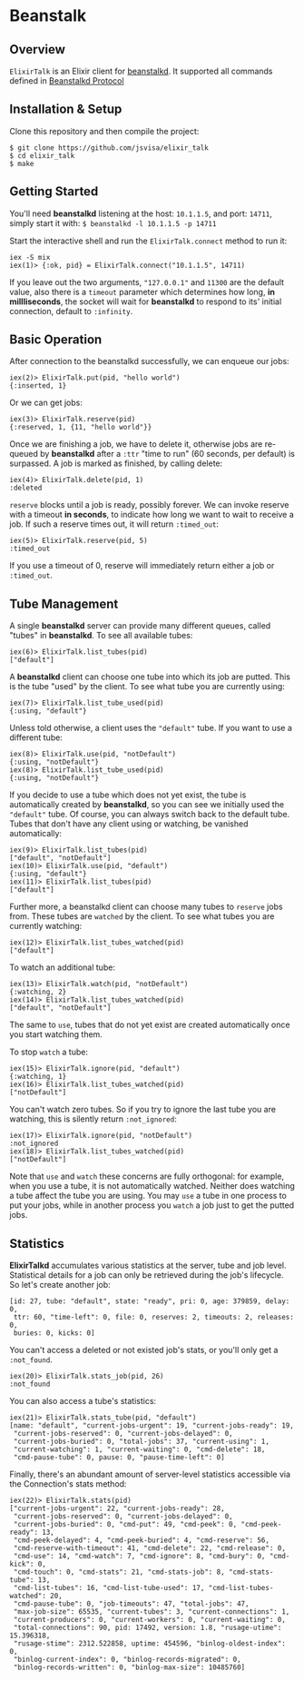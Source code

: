 # Beanstalk

## Overview
`ElixirTalk` is an Elixir client for [beanstalkd](http://kr.github.com/beanstalkd/).
It supported all commands defined in [Beanstalkd Protocol](https://raw.github.com/kr/beanstalkd/master/doc/protocol.txt)

## Installation & Setup
Clone this repository and then compile the project:

    $ git clone https://github.com/jsvisa/elixir_talk
    $ cd elixir_talk
    $ make

## Getting Started
You'll need **beanstalkd** listening at the host: `10.1.1.5`, and port: `14711`, simply start it with:
`$ beanstalkd -l 10.1.1.5 -p 14711`

Start the interactive shell and run the `ElixirTalk.connect` method to run it:

    iex -S mix
    iex(1)> {:ok, pid} = ElixirTalk.connect("10.1.1.5", 14711)
If you leave out the two arguments, `"127.0.0.1"` and `11300` are the default value, also there is a `timeout` parameter
which determines how long, **in millliseconds**, the socket will wait for **beanstalkd** to respond to its' initial
connection, default to `:infinity`.

## Basic Operation
After connection to the beanstalkd successfully, we can enqueue our jobs:

    iex(2)> ElixirTalk.put(pid, "hello world")
    {:inserted, 1}

Or we can get jobs:

    iex(3)> ElixirTalk.reserve(pid)
    {:reserved, 1, {11, "hello world"}}

Once we are finishing a job, we have to delete it, otherwise jobs are re-queued by **beanstalkd**
after a `:ttr` "time to run" (60 seconds, per default) is surpassed. A job is marked as finished, by calling delete:

    iex(4)> ElixirTalk.delete(pid, 1)
    :deleted

`reserve` blocks until a job is ready, possibly forever. We can invoke reserve with a timeout **in seconds**,
to indicate how long we want to wait to receive a job. If such a reserve times out, it will return `:timed_out`:

    iex(5)> ElixirTalk.reserve(pid, 5)
    :timed_out

If you use a timeout of 0, reserve will immediately return either a job or `:timed_out`.

## Tube Management

A single **beanstalkd** server can provide many different queues, called "tubes" in **beanstalkd**.
To see all available tubes:

    iex(6)> ElixirTalk.list_tubes(pid)
    ["default"]

A **beanstalkd** client can choose one tube into which its job are putted. This is the tube "used" by the client.
To see what tube you are currently using:

    iex(7)> ElixirTalk.list_tube_used(pid)
    {:using, "default"}

Unless told otherwise, a client uses the `"default"` tube. If you want to use a different tube:

    iex(8)> ElixirTalk.use(pid, "notDefault")
    {:using, "notDefault"}
    iex(8)> ElixirTalk.list_tube_used(pid)
    {:using, "notDefault"}

If you decide to use a tube which does not yet exist, the tube is automatically created by **beanstalkd**, so you can see
we initially used the `"default"` tube. Of course, you can always switch back to the default tube.
Tubes that don't have any client using or watching, be vanished automatically:

    iex(9)> ElixirTalk.list_tubes(pid)
    ["default", "notDefault"]
    iex(10)> ElixirTalk.use(pid, "default")
    {:using, "default"}
    iex(11)> ElixirTalk.list_tubes(pid)
    ["default"]

Further more, a beanstalkd client can choose many tubes to `reserve` jobs from. These tubes are `watched` by the client.
To see what tubes you are currently watching:

    iex(12)> ElixirTalk.list_tubes_watched(pid)
    ["default"]

To watch an additional tube:

    iex(13)> ElixirTalk.watch(pid, "notDefault")
    {:watching, 2}
    iex(14)> ElixirTalk.list_tubes_watched(pid)
    ["default", "notDefault"]

The same to `use`, tubes that do not yet exist are created automatically once you start watching them.

To stop `watch` a tube:

    iex(15)> ElixirTalk.ignore(pid, "default")
    {:watching, 1}
    iex(16)> ElixirTalk.list_tubes_watched(pid)
    ["notDefault"]

You can't watch zero tubes. So if you try to ignore the last tube you are watching, this is silently return `:not_ignored`:

    iex(17)> ElixirTalk.ignore(pid, "notDefault")
    :not_ignored
    iex(18)> ElixirTalk.list_tubes_watched(pid)
    ["notDefault"]

Note that `use` and `watch` these concerns are fully orthogonal: for example, when you use a tube, it is not
automatically watched. Neither does watching a tube affect the tube you are using. You may `use` a tube in one process
to put your jobs, while in another process you `watch` a job just to get the putted jobs.

## Statistics

**ElixirTalkd** accumulates various statistics at the server, tube and job level. Statistical details for a job can only be retrieved during the job's lifecycle. So let's create another job:

    [id: 27, tube: "default", state: "ready", pri: 0, age: 379859, delay: 0,
     ttr: 60, "time-left": 0, file: 0, reserves: 2, timeouts: 2, releases: 0,
     buries: 0, kicks: 0]

You can't access a deleted or not existed job's stats, or you'll only get a `:not_found`.

    iex(20)> ElixirTalk.stats_job(pid, 26)
    :not_found

You can also access a tube's statistics:

    iex(21)> ElixirTalk.stats_tube(pid, "default")
    [name: "default", "current-jobs-urgent": 19, "current-jobs-ready": 19,
     "current-jobs-reserved": 0, "current-jobs-delayed": 0,
     "current-jobs-buried": 0, "total-jobs": 37, "current-using": 1,
     "current-watching": 1, "current-waiting": 0, "cmd-delete": 18,
     "cmd-pause-tube": 0, pause: 0, "pause-time-left": 0]

Finally, there's an abundant amount of server-level statistics accessible via the Connection's stats method:

    iex(22)> ElixirTalk.stats(pid)
    ["current-jobs-urgent": 22, "current-jobs-ready": 28,
     "current-jobs-reserved": 0, "current-jobs-delayed": 0,
     "current-jobs-buried": 0, "cmd-put": 49, "cmd-peek": 0, "cmd-peek-ready": 13,
     "cmd-peek-delayed": 4, "cmd-peek-buried": 4, "cmd-reserve": 56,
     "cmd-reserve-with-timeout": 41, "cmd-delete": 22, "cmd-release": 0,
     "cmd-use": 14, "cmd-watch": 7, "cmd-ignore": 8, "cmd-bury": 0, "cmd-kick": 0,
     "cmd-touch": 0, "cmd-stats": 21, "cmd-stats-job": 8, "cmd-stats-tube": 13,
     "cmd-list-tubes": 16, "cmd-list-tube-used": 17, "cmd-list-tubes-watched": 20,
     "cmd-pause-tube": 0, "job-timeouts": 47, "total-jobs": 47,
     "max-job-size": 65535, "current-tubes": 3, "current-connections": 1,
     "current-producers": 0, "current-workers": 0, "current-waiting": 0,
     "total-connections": 90, pid: 17492, version: 1.8, "rusage-utime": 15.396318,
     "rusage-stime": 2312.522858, uptime: 454596, "binlog-oldest-index": 0,
     "binlog-current-index": 0, "binlog-records-migrated": 0,
     "binlog-records-written": 0, "binlog-max-size": 10485760]

